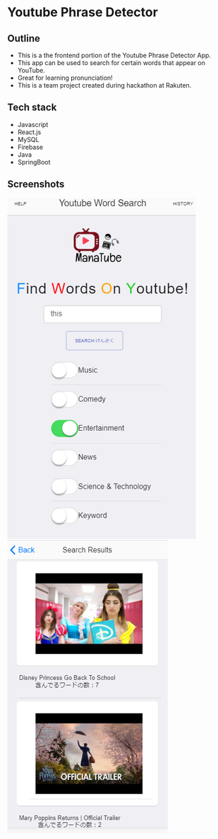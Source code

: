 # Youtube Phrase Detector

## Outline
- This is a the frontend portion of the Youtube Phrase Detector App.
- This app can be used to search for certain words that appear on YouTube.
- Great for learning pronunciation!
- This is a team project created during hackathon at Rakuten.

## Tech stack
- Javascript
- React.js
- MySQL
- Firebase
- Java
- SpringBoot

## Screenshots
![top](1.png)
![search](2.png)